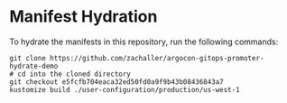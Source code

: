 # Manifest Hydration

To hydrate the manifests in this repository, run the following commands:

```shell
git clone https://github.com/zachaller/argocon-gitops-promoter-hydrate-demo
# cd into the cloned directory
git checkout e5fcfb704eaca32ed50fd0a9f9b43b08436843a7
kustomize build ./user-configuration/production/us-west-1
```
